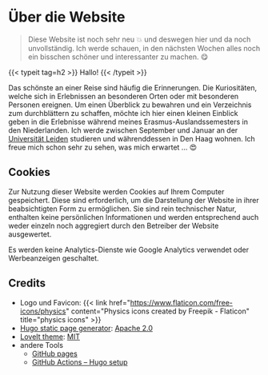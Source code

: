 # Über die Website

> Diese Website ist noch sehr neu :boom: und deswegen hier und da noch unvollständig.
> Ich werde schauen, in den nächsten Wochen alles noch ein bisschen schöner und interessanter zu machen. :yum:

{{< typeit tag=h2 >}}
Hallo!
{{< /typeit >}}

Das schönste an einer Reise sind häufig die Erinnerungen. Die Kuriositäten, welche sich in Erlebnissen an besonderen Orten oder mit besonderen Personen ereignen. Um einen Überblick zu bewahren und ein Verzeichnis zum durchblättern zu schaffen, möchte ich hier einen kleinen Einblick geben in die Erlebnisse während meines Erasmus-Auslandssemesters in den Niederlanden. Ich werde zwischen September und Januar an der [Universität Leiden](https://www.universiteitleiden.nl/en) studieren und währenddessen in Den Haag wohnen. Ich freue mich schon sehr zu sehen, was mich erwartet ... :heart_eyes:


## Cookies
Zur Nutzung dieser Website werden Cookies auf Ihrem Computer gespeichert. Diese sind erforderlich, um die Darstellung der Website in ihrer beabsichtigten Form zu ermöglichen. Sie sind rein technischer Natur, enthalten keine persönlichen Informationen und werden entsprechend auch weder einzeln noch aggregiert durch den Betreiber der Website ausgewertet.

Es werden keine Analytics-Dienste wie Google Analytics verwendet oder Werbeanzeigen geschaltet.

## Credits
* Logo und Favicon: {{< link href="https://www.flaticon.com/free-icons/physics" content="Physics icons created by Freepik - Flaticon" title="physics icons" >}}
* [Hugo static page generator](https://gohugo.io): [Apache 2.0](https://www.apache.org/licenses/LICENSE-2.0)
* [LoveIt theme](https://hugoloveit.com/): [MIT](https://github.com/dillonzq/LoveIt/blob/master/LICENSE)
* andere Tools
  * [GitHub pages](https://pages.github.com/)
  * [GitHub Actions &ndash; Hugo setup](https://github.com/marketplace/actions/hugo-setup)

